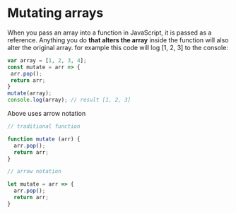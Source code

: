 # Mutating arrays

When you pass an array into a function in JavaScript, it is passed as a reference. Anything you do **that alters the array** inside the function will also alter the original array. for example this code will log [1, 2, 3] to the console:

```js
var array = [1, 2, 3, 4];
const mutate = arr => {
 arr.pop();
 return arr;
}
mutate(array);
console.log(array); // result [1, 2, 3]
```

Above uses arrow notation

```js
// traditional function

function mutate (arr) {
  arr.pop();
  return arr;
}

// arrow notation

let mutate = arr => {
  arr.pop();
  return arr;
}

```

